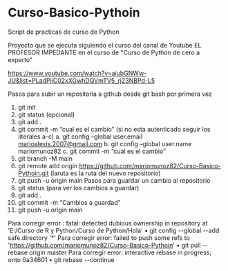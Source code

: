 # Curso-Basico-Pythoin
Script de practicas de curso de Python

Proyecto que se ejecuta siguiendo el curso del canal de Youtube
EL PROFESOR IMPEDANTE en el curso de "Curso de Python de cero a experto"

https://www.youtube.com/watch?v=aiubGNWw-JU&list=PLadPjjC02xXGwhDQVmTV5_rj23NBPd-L5


Pasos para subir un repositoria a github desde git bash por primera vez
1.	git init
2.	git status (opcional)
3.	git add .
4.	git commit  -m  “cual es el cambio” (si no esta autenticado seguir los literales a-c)
a.	git config –global user.email marioalexis.2007@gmail.com
b.	git config –global user.name mariomunoz82
c.	git commit -m “cual es el cambio”
5.	git branch  -M main
6.	git remote add origin https://github.com/mariomunoz82/Curso-Basico-Pythoin.git (laruta es la ruta del nuevo repositorio)
7.	git push -u origin main
Pasos para guardar un cambio al repositorio
1.	git status (para ver los cambios a guardar)
2.	git add .
3.	git commit -m “Cambios a guardad”
4.	git push -u origin main


Para corregir error : fatal: detected dubious ownership in repository at 'E:/Curso de R y Python/Curso de Python/Hola'
•	git config --global --add safe.directory '*'
Para corregir error: failed to push some refs to 'https://github.com/mariomunoz82/Curso-Basico-Pythoin'
•	git pull --rebase origin master
Para corregir error: interactive rebase in progress; onto 0a34601
•	git rebase --continue
